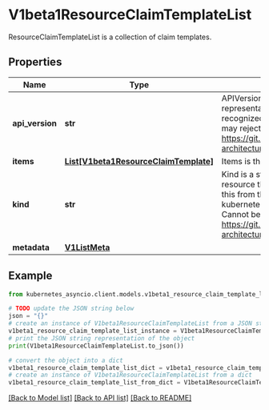 # V1beta1ResourceClaimTemplateList

ResourceClaimTemplateList is a collection of claim templates.

## Properties

Name | Type | Description | Notes
------------ | ------------- | ------------- | -------------
**api_version** | **str** | APIVersion defines the versioned schema of this representation of an object. Servers should convert recognized schemas to the latest internal value, and may reject unrecognized values. More info: https://git.k8s.io/community/contributors/devel/sig-architecture/api-conventions.md#resources | [optional] 
**items** | [**List[V1beta1ResourceClaimTemplate]**](V1beta1ResourceClaimTemplate.md) | Items is the list of resource claim templates. | 
**kind** | **str** | Kind is a string value representing the REST resource this object represents. Servers may infer this from the endpoint the kubernetes_asyncio.client submits requests to. Cannot be updated. In CamelCase. More info: https://git.k8s.io/community/contributors/devel/sig-architecture/api-conventions.md#types-kinds | [optional] 
**metadata** | [**V1ListMeta**](V1ListMeta.md) |  | [optional] 

## Example

```python
from kubernetes_asyncio.client.models.v1beta1_resource_claim_template_list import V1beta1ResourceClaimTemplateList

# TODO update the JSON string below
json = "{}"
# create an instance of V1beta1ResourceClaimTemplateList from a JSON string
v1beta1_resource_claim_template_list_instance = V1beta1ResourceClaimTemplateList.from_json(json)
# print the JSON string representation of the object
print(V1beta1ResourceClaimTemplateList.to_json())

# convert the object into a dict
v1beta1_resource_claim_template_list_dict = v1beta1_resource_claim_template_list_instance.to_dict()
# create an instance of V1beta1ResourceClaimTemplateList from a dict
v1beta1_resource_claim_template_list_from_dict = V1beta1ResourceClaimTemplateList.from_dict(v1beta1_resource_claim_template_list_dict)
```
[[Back to Model list]](../README.md#documentation-for-models) [[Back to API list]](../README.md#documentation-for-api-endpoints) [[Back to README]](../README.md)


